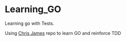 # Learning_GO

Learning go with Tests.

Using [Chris James](https://quii.gitbook.io/learn-go-with-tests/) repo to learn GO
and reinforce TDD 
